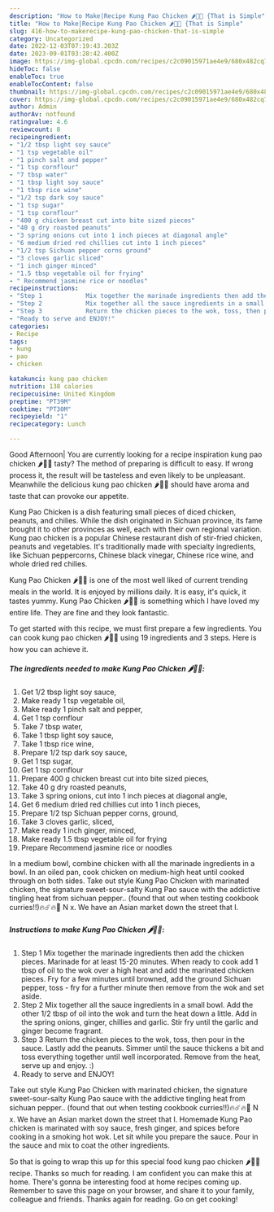 ```yaml
---
description: "How to Make|Recipe Kung Pao Chicken 🌶️🥡🍗 {That is Simple"
title: "How to Make|Recipe Kung Pao Chicken 🌶️🥡🍗 {That is Simple"
slug: 416-how-to-makerecipe-kung-pao-chicken-that-is-simple
category: Uncategorized
date: 2022-12-03T07:19:43.203Z
date: 2023-09-01T03:28:42.400Z
image: https://img-global.cpcdn.com/recipes/c2c09015971ae4e9/680x482cq70/kung-pao-chicken-recipe-main-photo.jpg
hideToc: false
enableToc: true
enableTocContent: false
thumbnail: https://img-global.cpcdn.com/recipes/c2c09015971ae4e9/680x482cq70/kung-pao-chicken-recipe-main-photo.jpg
cover: https://img-global.cpcdn.com/recipes/c2c09015971ae4e9/680x482cq70/kung-pao-chicken-recipe-main-photo.jpg
author: Admin
authorAv: notfound
ratingvalue: 4.6
reviewcount: 8
recipeingredient:
- "1/2 tbsp light soy sauce"
- "1 tsp vegetable oil"
- "1 pinch salt and pepper"
- "1 tsp cornflour"
- "7 tbsp water"
- "1 tbsp light soy sauce"
- "1 tbsp rice wine"
- "1/2 tsp dark soy sauce"
- "1 tsp sugar"
- "1 tsp cornflour"
- "400 g chicken breast cut into bite sized pieces"
- "40 g dry roasted peanuts"
- "3 spring onions cut into 1 inch pieces at diagonal angle"
- "6 medium dried red chillies cut into 1 inch pieces"
- "1/2 tsp Sichuan pepper corns ground"
- "3 cloves garlic sliced"
- "1 inch ginger minced"
- "1.5 tbsp vegetable oil for frying"
- " Recommend jasmine rice or noodles"
recipeinstructions:
- "Step 1            Mix together the marinade ingredients then add the chicken pieces. Marinade for at least 15-20 minutes. When ready to cook add 1 tbsp of oil to the wok over a high heat and add the marinated chicken pieces. Fry for a few minutes until browned, add the ground Sichuan pepper, toss - fry for a further minute then remove from the wok and set aside."
- "Step 2            Mix together all the sauce ingredients in a small bowl.  Add the other 1/2 tbsp of oil into the wok and turn the heat down a little. Add in the spring onions, ginger, chillies and garlic. Stir fry until the garlic and ginger become fragrant."
- "Step 3            Return the chicken pieces to the wok, toss, then pour in the sauce. Lastly add the peanuts. Simmer until the sauce thickens a bit and toss everything together until well incorporated. Remove from the heat, serve up and enjoy. :)"
- "Ready to serve and ENJOY!"
categories:
- Recipe
tags:
- kung
- pao
- chicken

katakunci: kung pao chicken 
nutrition: 138 calories
recipecuisine: United Kingdom
preptime: "PT39M"
cooktime: "PT30M"
recipeyield: "1"
recipecategory: Lunch

---
```



Good Afternoon| You are currently looking for a recipe inspiration kung pao chicken 🌶️🥡🍗 tasty? The method of preparing is difficult to easy. If wrong process it, the result will be tasteless and even likely to be unpleasant. Meanwhile the delicious kung pao chicken 🌶️🥡🍗 should have aroma and taste that can provoke our appetite.





Kung Pao Chicken is a dish featuring small pieces of diced chicken, peanuts, and chilies. While the dish originated in Sichuan province, its fame brought it to other provinces as well, each with their own regional variation. Kung pao chicken is a popular Chinese restaurant dish of stir-fried chicken, peanuts and vegetables. It&#39;s traditionally made with specialty ingredients, like Sichuan peppercorns, Chinese black vinegar, Chinese rice wine, and whole dried red chilies.

Kung Pao Chicken 🌶️🥡🍗 is one of the most well liked of current trending meals in the world. It is enjoyed by millions daily. It is easy, it's quick, it tastes yummy. Kung Pao Chicken 🌶️🥡🍗 is something which I have loved my entire life. They are fine and they look fantastic.


To get started with this recipe, we must first prepare a few ingredients. You can cook kung pao chicken 🌶️🥡🍗 using 19 ingredients and 3 steps. Here is how you can achieve it.

<!--inarticleads1-->

##### The ingredients needed to make Kung Pao Chicken 🌶️🥡🍗:

1. Get 1/2 tbsp light soy sauce,
1. Make ready 1 tsp vegetable oil,
1. Make ready 1 pinch salt and pepper,
1. Get 1 tsp cornflour
1. Take 7 tbsp water,
1. Take 1 tbsp light soy sauce,
1. Take 1 tbsp rice wine,
1. Prepare 1/2 tsp dark soy sauce,
1. Get 1 tsp sugar,
1. Get 1 tsp cornflour
1. Prepare 400 g chicken breast cut into bite sized pieces,
1. Take 40 g dry roasted peanuts,
1. Take 3 spring onions, cut into 1 inch pieces at diagonal angle,
1. Get 6 medium dried red chillies cut into 1 inch pieces,
1. Prepare 1/2 tsp Sichuan pepper corns, ground,
1. Take 3 cloves garlic, sliced,
1. Make ready 1 inch ginger, minced,
1. Make ready 1.5 tbsp vegetable oil for frying
1. Prepare  Recommend jasmine rice or noodles


In a medium bowl, combine chicken with all the marinade ingredients in a bowl. In an oiled pan, cook chicken on medium-high heat until cooked through on both sides. Take out style Kung Pao Chicken with marinated chicken, the signature sweet-sour-salty Kung Pao sauce with the addictive tingling heat from sichuan pepper.. (found that out when testing cookbook curries!!)🔥☄️🔥🧨 N x. We have an Asian market down the street that I. 

<!--inarticleads2-->

##### Instructions to make Kung Pao Chicken 🌶️🥡🍗:

1. Step 1            Mix together the marinade ingredients then add the chicken pieces. Marinade for at least 15-20 minutes. When ready to cook add 1 tbsp of oil to the wok over a high heat and add the marinated chicken pieces. Fry for a few minutes until browned, add the ground Sichuan pepper, toss - fry for a further minute then remove from the wok and set aside.
1. Step 2            Mix together all the sauce ingredients in a small bowl.  Add the other 1/2 tbsp of oil into the wok and turn the heat down a little. Add in the spring onions, ginger, chillies and garlic. Stir fry until the garlic and ginger become fragrant.
1. Step 3            Return the chicken pieces to the wok, toss, then pour in the sauce. Lastly add the peanuts. Simmer until the sauce thickens a bit and toss everything together until well incorporated. Remove from the heat, serve up and enjoy. :)
1. Ready to serve and ENJOY!

Take out style Kung Pao Chicken with marinated chicken, the signature sweet-sour-salty Kung Pao sauce with the addictive tingling heat from sichuan pepper.. (found that out when testing cookbook curries!!)🔥☄️🔥🧨 N x. We have an Asian market down the street that I. Homemade Kung Pao chicken is marinated with soy sauce, fresh ginger, and spices before cooking in a smoking hot wok. Let sit while you prepare the sauce. Pour in the sauce and mix to coat the other ingredients. 

So that is going to wrap this up for this special food kung pao chicken 🌶️🥡🍗 recipe. Thanks so much for reading. I am confident you can make this at home. There's gonna be interesting food at home recipes coming up. Remember to save this page on your browser, and share it to your family, colleague and friends. Thanks again for reading. Go on get cooking!
